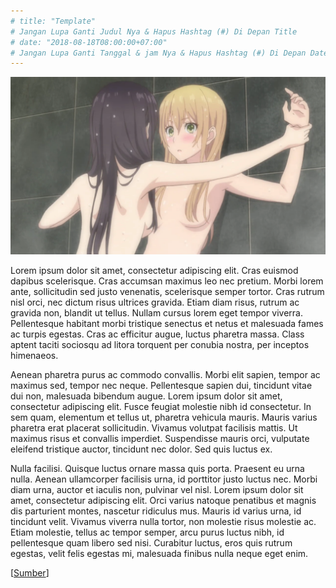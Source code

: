 ```yaml
---
# title: "Template"
# Jangan Lupa Ganti Judul Nya & Hapus Hashtag (#) Di Depan Title
# date: "2018-08-18T08:00:00+07:00"
# Jangan Lupa Ganti Tanggal & jam Nya & Hapus Hashtag (#) Di Depan Date
---
```


![Template](./template.webp)

<!-- gambar nya wajib banget pakai webp -->

Lorem ipsum dolor sit amet, consectetur adipiscing elit. Cras euismod dapibus scelerisque. Cras accumsan maximus leo nec pretium. Morbi lorem ante, sollicitudin sed justo venenatis, scelerisque semper tortor. Cras rutrum nisl orci, nec dictum risus ultrices gravida. Etiam diam risus, rutrum ac gravida non, blandit ut tellus. Nullam cursus lorem eget tempor viverra. Pellentesque habitant morbi tristique senectus et netus et malesuada fames ac turpis egestas. Cras ac efficitur augue, luctus pharetra massa. Class aptent taciti sociosqu ad litora torquent per conubia nostra, per inceptos himenaeos.

Aenean pharetra purus ac commodo convallis. Morbi elit sapien, tempor ac maximus sed, tempor nec neque. Pellentesque sapien dui, tincidunt vitae dui non, malesuada bibendum augue. Lorem ipsum dolor sit amet, consectetur adipiscing elit. Fusce feugiat molestie nibh id consectetur. In sem quam, elementum et tellus ut, pharetra vehicula mauris. Mauris varius pharetra erat placerat sollicitudin. Vivamus volutpat facilisis mattis. Ut maximus risus et convallis imperdiet. Suspendisse mauris orci, vulputate eleifend tristique auctor, tincidunt nec dolor. Sed quis luctus ex.

Nulla facilisi. Quisque luctus ornare massa quis porta. Praesent eu urna nulla. Aenean ullamcorper facilisis urna, id porttitor justo luctus nec. Morbi diam urna, auctor et iaculis non, pulvinar vel nisl. Lorem ipsum dolor sit amet, consectetur adipiscing elit. Orci varius natoque penatibus et magnis dis parturient montes, nascetur ridiculus mus. Mauris id varius urna, id tincidunt velit. Vivamus viverra nulla tortor, non molestie risus molestie ac. Etiam molestie, tellus ac tempor semper, arcu purus luctus nibh, id pellentesque quam libero sed nisi. Curabitur luctus, eros quis rutrum egestas, velit felis egestas mi, malesuada finibus nulla neque eget enim.

\[[Sumber](https://sekai.id?utm_source=SEKAI.ID&utm_medium=SEKAI.ID_Source_Link&utm_campaign=SEKAI.ID_Source_Link)\]

<!-- jangan lupa kasih sumber nya -->
